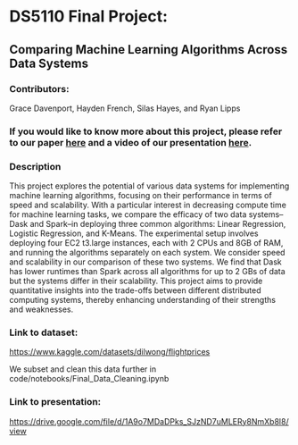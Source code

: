 # DS5110 Final Project:

## Comparing Machine Learning Algorithms Across Data Systems

### Contributors:
Grace Davenport, Hayden French, Silas Hayes, and Ryan Lipps

### If you would like to know more about this project, please refer to our paper [here](https://github.com/rlipps/DS5110_Final_Project/blob/main/paper.pdf) and a video of our presentation [here](https://drive.google.com/file/d/1A9o7MDaDPks_SJzND7uMLERy8NmXb8l8/view).

### Description
This project explores the potential of various data systems for implementing machine learning algorithms, focusing on their performance in terms of speed and scalability. With a particular interest in decreasing compute time for machine learning tasks, we compare the efficacy of two data systems–Dask and Spark–in deploying three common algorithms: Linear Regression, Logistic Regression, and K-Means. The experimental setup involves deploying four EC2 t3.large instances, each with 2 CPUs and 8GB of RAM, and running the algorithms separately on each system. We consider speed and scalability in our comparison of these two systems. We find that Dask has lower runtimes than Spark across all algorithms for up to 2 GBs of data but the systems differ in their scalability. This project aims to provide quantitative insights into the trade-offs between different distributed computing systems, thereby enhancing understanding of their strengths and weaknesses.

### Link to dataset:
https://www.kaggle.com/datasets/dilwong/flightprices

We subset and clean this data further in code/notebooks/Final_Data_Cleaning.ipynb

### Link to presentation:
https://drive.google.com/file/d/1A9o7MDaDPks_SJzND7uMLERy8NmXb8l8/view
